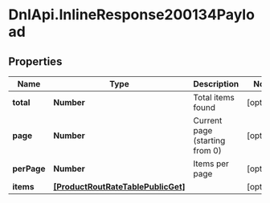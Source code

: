 # DnlApi.InlineResponse200134Payload

## Properties
Name | Type | Description | Notes
------------ | ------------- | ------------- | -------------
**total** | **Number** | Total items found | [optional] 
**page** | **Number** | Current page (starting from 0) | [optional] 
**perPage** | **Number** | Items per page | [optional] 
**items** | [**[ProductRoutRateTablePublicGet]**](ProductRoutRateTablePublicGet.md) |  | [optional] 


